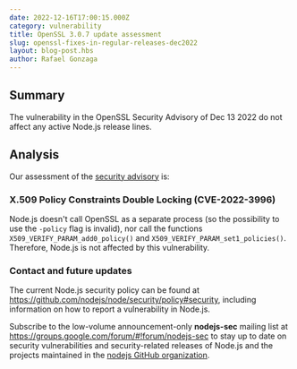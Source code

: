 ```yaml
---
date: 2022-12-16T17:00:15.000Z
category: vulnerability
title: OpenSSL 3.0.7 update assessment
slug: openssl-fixes-in-regular-releases-dec2022
layout: blog-post.hbs
author: Rafael Gonzaga
---
```


## Summary

The vulnerability in the OpenSSL Security Advisory of Dec 13 2022 do not affect any active Node.js release lines.

## Analysis

Our assessment of the [security advisory](https://mta.openssl.org/pipermail/openssl-announce/2022-December/000246.html) is:

### X.509 Policy Constraints Double Locking (CVE-2022-3996)

Node.js doesn't call OpenSSL as a separate process (so the possibility to use the `-policy` flag is invalid), nor call
the functions `X509_VERIFY_PARAM_add0_policy()` and `X509_VERIFY_PARAM_set1_policies()`.
Therefore, Node.js is not affected by this vulnerability.

### Contact and future updates

The current Node.js security policy can be found at <https://github.com/nodejs/node/security/policy#security>,
including information on how to report a vulnerability in Node.js.

Subscribe to the low-volume announcement-only **nodejs-sec** mailing list at
https://groups.google.com/forum/#!forum/nodejs-sec to stay up to date on
security vulnerabilities and security-related releases of Node.js and the
projects maintained in the
[nodejs GitHub organization](https://github.com/nodejs).
